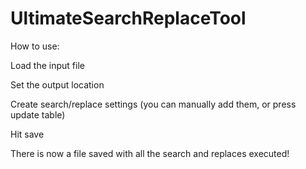 # UltimateSearchReplaceTool

How to use: 

Load the input file

Set the output location

Create search/replace settings (you can manually add them, or press update table)

Hit save

There is now a file saved with all the search and replaces executed!
